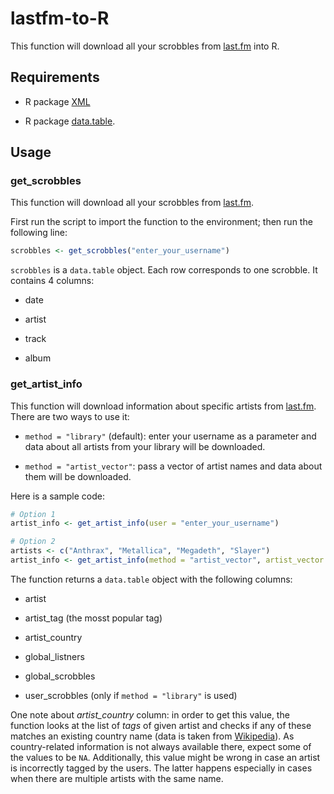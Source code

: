 # lastfm-to-R
This function will download all your scrobbles from [last.fm](https://www.last.fm/) into R. 

## Requirements

- R package [XML](https://cran.r-project.org/web/packages/XML/)

- R package [data.table](https://cran.r-project.org/web/packages/data.table/).

## Usage

### get_scrobbles

This function will download all your scrobbles from [last.fm](https://www.last.fm/).

First run the script to import the function to the environment; then run the following line:

```R
scrobbles <- get_scrobbles("enter_your_username")
```

`scrobbles` is a `data.table` object. Each row corresponds to one scrobble. It contains 4 columns:

- date

- artist

- track

- album

### get_artist_info

This function will download information about specific artists from [last.fm](https://www.last.fm/). There are two ways to use it:

- `method = "library"` (default): enter your username as a parameter and data about all artists from your library will be downloaded. 

- `method = "artist_vector"`: pass a vector of artist names and data about them will be downloaded.

Here is a sample code:

```R
# Option 1
artist_info <- get_artist_info(user = "enter_your_username")

# Option 2
artists <- c("Anthrax", "Metallica", "Megadeth", "Slayer")
artist_info <- get_artist_info(method = "artist_vector", artist_vector = artists)
```

The function returns a `data.table` object with the following columns:

- artist

- artist_tag (the mosst popular tag)

- artist_country

- global_listners

- global_scrobbles

- user_scrobbles (only if `method = "library"` is used)

One note about *artist_country* column: in order to get this value, the function looks at the list of *tags* of given artist and checks if any of these matches an existing country name (data is taken from [Wikipedia](https://en.wikipedia.org/wiki/List_of_adjectival_and_demonymic_forms_for_countries_and_nations)). As country-related information is not always available there, expect some of the values to be `NA`. Additionally, this value might be wrong in case an artist is incorrectly tagged by the users. The latter happens especially in cases when there are multiple artists with the same name.
